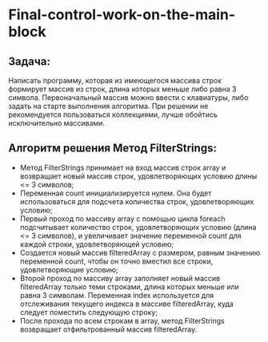 # Final-control-work-on-the-main-block
## Задача: ##
Написать программу, которая из имеющегося массива строк формирует массив из строк, длина которых меньше либо равна 3 символа. Первоначальный массив можно ввести с клавиатуры, либо задать на старте выполнения алгоритма. При решении не рекомендуется пользоваться коллекциями, лучше обойтись исключительно массивами.

## Алгоритм решения Метод FilterStrings: ##
* Метод FilterStrings принимает на вход массив строк array и возвращает новый массив строк, удовлетворяющих условию длины <= 3 символов;
* Переменная count инициализируется нулем. Она будет использоваться для подсчета количества строк, удовлетворяющих условию;
* Первый проход по массиву array с помощью цикла foreach подсчитывает количество строк, удовлетворяющих условию (длина <= 3 символов), и увеличивает значение переменной count для каждой строки, удовлетворяющей условию;
* Создается новый массив filteredArray с размером, равным значению переменной count, чтобы он точно вместил все строки, удовлетворяющие условию;
* Второй проход по массиву array заполняет новый массив filteredArray только теми строками, длина которых меньше или равна 3 символам. Переменная index используется для отслеживания текущего индекса в массиве filteredArray, куда следует поместить следующую строку;
* После прохода по всем строкам в array, метод FilterStrings возвращает отфильтрованный массив filteredArray.